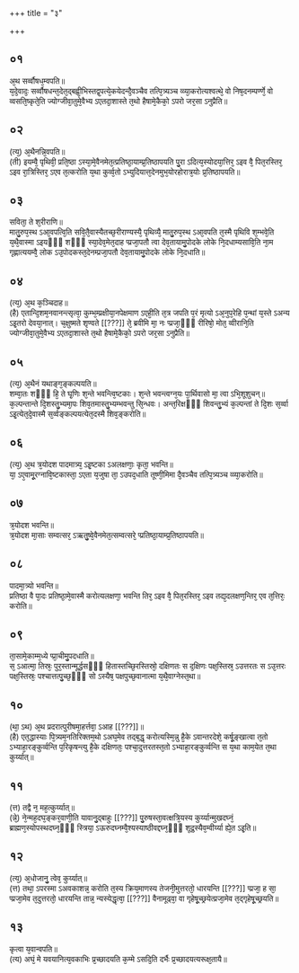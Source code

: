 +++
title = "३"

+++
## ०१
अ᳘थ सर्व्वौषध᳘म्वपति॥  
य᳘दे᳘वादः᳘ सर्व्वौषधन्त᳘देत᳘द्बह्वी᳘भिस्तद्व᳘पत्ये᳘कयेदन्दै᳘वञ्चैव तत्पि᳘त्र्यञ्च व्व्या᳘करोत्यश्वत्थे᳘ वो निष᳘दनम्पर्ण्णे᳘ वो व्वसति᳘ष्कृते᳘ति ज्योग्जीवा᳘तुमे᳘वैभ्य ऽएतदा᳘शास्ते त᳘थो हैषामे᳘कैको᳘ ऽपरो जर᳘सा ऽनुप्रैति॥  
## ०२
(त्य᳘) अ᳘थैनन्नि᳘वपति॥  
(ती) इयम्वै᳘ पृथिवी᳘ प्रति᳘ष्ठा ऽस्या᳘मे᳘वैनमेत᳘त्प्रतिष्ठा᳘याम्प्र᳘तिष्ठापयति पु᳘रा ऽदित्य᳘स्योदया᳘त्तिर᳘ ऽइव वै᳘ पित᳘रस्तिर᳘ ऽइव रा᳘त्रिस्तिर᳘ ऽएव त᳘त्करोति य᳘था कुर्व्व᳘तो ऽभ्युदियात्त᳘देनमुभ᳘योरहोरात्र᳘योः प्र᳘तिष्ठापयति॥  
## ०३
सविता᳘ ते श᳘रीराणि॥  
मातु᳘रुप᳘स्थ ऽआ᳘वपत्वि᳘ति सवि᳘तै᳘वास्यैतच्छ᳘रीराण्यस्यै᳘ पृथिव्यै᳘ मातु᳘रुप᳘स्थ ऽआ᳘वपति त᳘स्मै पृथिवि श᳘म्भवे᳘ति य᳘थै᳘वास्मा ऽइयᳫँ᳭ शᳫँ᳭ स्या᳘देव᳘मेत᳘दाह प्प्रजा᳘पतौ त्वा देव᳘तायामु᳘पोदके लोके नि᳘दधाम्यसावि᳘ति ना᳘म गृह्णात्ययम्वै᳘ लोक ऽउ᳘पोदकस्त᳘देनम्प्रजा᳘पतौ देव᳘तायामु᳘पोदके लोके नि᳘दधाति॥  
## ०४
(त्य᳘) अ᳘थ क᳘ञ्चिदाह॥  
(है) एतान्दि᳘शम᳘नवानन्त्सृत्वा᳘ कुम्भ᳘म्प्रक्षीया᳘नपेक्षमाण ऽएही᳘ति त᳘त्र जपति प᳘रं मृत्यो ऽअ᳘नुप᳘रेहि प᳘न्थां य᳘स्ते ऽअन्य ऽइ᳘तरो देवया᳘नात्। च᳘क्षुष्मते शृण्वते [[???]] ते᳘ ब्रवीमि मा᳘ नः प्प्रजा᳘ᳫँ᳘ रीरिषो᳘ मोत᳘ व्वीरानि᳘ति ज्योग्जीवा᳘तुमे᳘वैभ्य ऽएतदा᳘शास्ते त᳘थो हैषामे᳘कैको᳘ ऽपरो जर᳘सा ऽनुप्रैति॥  
## ०५
(त्य᳘) अ᳘थैनं यथाङ्ग᳘ङ्कल्पयति॥  
शम्वा᳘तः शᳫँ᳭ हि᳘ ते घृ᳘णिः श᳘न्ते भवन्त्वि᳘ष्टकाः। श᳘न्ते भवन्त्वग्न᳘यः पा᳘र्थिवासो मा᳘ त्वा ऽभि᳘शूशुचन्॥ क᳘ल्पन्तान्ते दि᳘शस्तु᳘भ्यमा᳘पः शिव᳘तमास्तु᳘भ्यम्भवन्तु सि᳘न्धवः। अन्त᳘रिक्षᳫँ᳭ शिवन्तु᳘भ्यं क᳘ल्पन्तां ते दि᳘शः स᳘र्व्वा ऽइ᳘त्येत᳘दे᳘वास्मै स᳘र्व्वङ्कल्पयत्येत᳘दस्मै शिव᳘ङ्करोति॥  
## ०६
(त्य᳘) अ᳘थ त्र᳘योदश पादमात्र्य᳘ ऽइ᳘ष्टका ऽअलक्षणाः᳘ कृता᳘ भवन्ति॥  
या᳘ ऽए᳘वामू᳘रग्नावि᳘ष्टकास्ता᳘ ऽएता य᳘जुषा ता᳘ ऽउपद᳘धाति तूष्णी᳘मिमा दै᳘वञ्चैव तत्पि᳘त्र्यञ्च व्व्या᳘करोति॥  
## ०७
त्र᳘योदश भवन्ति॥  
त्र᳘योदश मा᳘साः सम्वत्सर᳘ ऽऋतु᳘ष्वे᳘वैनमेत᳘त्सम्वत्सरे᳘ प्प्रतिष्ठा᳘याम्प्र᳘तिष्ठापयति॥  
## ०८
पादमा᳘त्र्यो भवन्ति॥  
प्रतिष्ठा वै पा᳘दः प्रतिष्ठा᳘मे᳘वास्मै करोत्यलक्षणा᳘ भवन्ति तिर᳘ ऽइव वै᳘ पित᳘रस्तिर᳘ ऽइव तद्य᳘दलक्षण᳘न्तिर᳘ एव त᳘त्तिरः᳘ करोति॥  
## ०९
ता᳘सामे᳘काम्म᳘ध्ये प्प्रा᳘चीमु᳘पदधाति॥  
स᳘ ऽआत्मा᳘ तिस्रः᳘ पुर᳘स्तान्मूर्द्धसᳫँ᳭ हितास्तच्छि᳘रस्तिस्रो᳘ दक्षिणतः स द᳘क्षिणः पक्ष᳘स्तिस्र᳘ ऽउत्तरतः स ऽउ᳘त्तरः पक्ष᳘स्तिस्रः᳘ पश्चात्तत्पु᳘च्छ᳘ᳫँ᳘ सो ऽस्यैष᳘ पक्षपुच्छ᳘वानात्मा य᳘थै᳘वाग्नेस्त᳘था॥  
## १०
(था᳘ ऽथ) अ᳘थ प्रदरात्पुरीषमा᳘हर्त्तवा᳘ ऽआह [[???]]॥  
(है) एत᳘द्धास्याः पि᳘त्र्यम᳘नतिरिक्तम᳘थो ऽअघ᳘मेव तद्ब᳘द्धृ करोत्यस्मि᳘न्नु है᳘के ऽवान्तरदेशे᳘ कर्षू᳘ङ्खात्वा त᳘तो ऽभ्याहा᳘रङ्कुर्व्वन्ति प᳘रिकृषन्त्यु है᳘के दक्षिणतः᳘ पश्चा᳘दुत्तरतस्त᳘तो ऽभ्याहा᳘रङ्कुर्व्वन्ति स य᳘था काम᳘येत त᳘था कुर्य्यात्॥  
## ११
(त्त) तद्वै न᳘ मह᳘त्कुर्य्यात्॥  
(न्ने᳘) ने᳘न्मह᳘दघ᳘ङ्कर᳘वाणी᳘ति यावानु᳘द्बाहुः [[???]] पु᳘रुषस्ता᳘वत्क्षत्रि᳘यस्य कुर्य्यान्मुखदघ्नं᳘ ब्राह्मण᳘स्योपस्थदघ्न᳘ᳫँ᳘ स्त्रिया᳘ ऽऊरुदघ्नम्वै᳘श्यस्याष्ठीवद्दघ्न᳘ᳫँ᳘ शूद्र᳘स्यैव᳘म्वीर्य्या ह्ये᳘त ऽइ᳘ति॥  
## १२
(त्य᳘) अ᳘धोजानु᳘ त्वेव᳘ कुर्य्यात्॥  
(त्त) तथा᳘ ऽपरस्मा ऽअवकाशन्न᳘ करोति त᳘स्य क्रिय᳘माणस्य तेजनी᳘मुत्तरतो᳘ धारयन्ति [[???]] प्प्रजा᳘ ह सा᳘ प्प्रजा᳘मेव त᳘दुत्तरतो᳘ धारयन्ति तान्न᳘ न्यस्येद्धृत्वा᳘ [[???]] वैनामूढ्वा᳘ वा गृहेषू᳘च्छ्रयेत्प्रजा᳘मेव त᳘द्गृहेषू᳘च्छ्रयति॥  
## १३
कृत्वा य᳘वान्वपति॥  
(त्य) अघं᳘ मे यवयानित्य᳘वकाभिः प्र᳘च्छादयति क᳘म्मे ऽसदि᳘ति दर्भैः प्र᳘च्छादयत्यरूक्ष᳘तायै॥  
